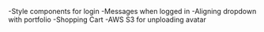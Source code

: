 -Style components for login 
-Messages when logged in
-Aligning dropdown with portfolio
-Shopping Cart
-AWS S3 for unploading avatar
